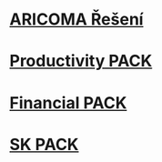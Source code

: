 # [ARICOMA Řešení](solutions/solutions.md)
# [Productivity PACK](ProductivityPack/productivity-pack.md)
# [Financial PACK](FinancialPack/finance-pack.md)
# [SK PACK](sk/sk-legislative-pack.md)
